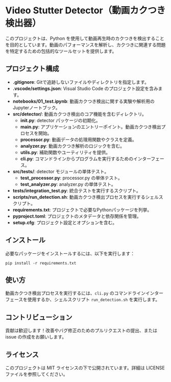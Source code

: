 # Video Stutter Detector（動画カクつき検出器）

このプロジェクトは、Python を使用して動画再生時のカクつきを検出することを目的としています。動画のパフォーマンスを解析し、カクつきに関連する問題を特定するための包括的なツールセットを提供します。

## プロジェクト構成

- **.gitignore**: Gitで追跡しないファイルやディレクトリを指定します。
- **.vscode/settings.json**: Visual Studio Code のプロジェクト設定を含みます。
- **notebooks/01_test.ipynb**: 動画カクつき検出に関する実験や解析用のJupyterノートブック。
- **src/detector/**: 動画カクつき検出のコア機能を含むディレクトリ。
  - **__init__.py**: detector パッケージの初期化。
  - **main.py**: アプリケーションのエントリーポイント。動画カクつき検出プロセスを開始。
  - **processor.py**: 動画データの処理用関数やクラスを定義。
  - **analyzer.py**: 動画カクつき解析のロジックを含む。
  - **utils.py**: 補助関数やユーティリティを提供。
  - **cli.py**: コマンドラインからプログラムを実行するためのインターフェース。
- **src/tests/**: detector モジュールの単体テスト。
  - **test_processor.py**: processor.py の単体テスト。
  - **test_analyzer.py**: analyzer.py の単体テスト。
- **tests/integration_test.py**: 統合テストを実行するスクリプト。
- **scripts/run_detection.sh**: 動画カクつき検出プロセスを実行するシェルスクリプト。
- **requirements.txt**: プロジェクトで必要なPythonパッケージを列挙。
- **pyproject.toml**: プロジェクトのメタデータと依存関係を管理。
- **setup.cfg**: プロジェクト設定とオプションを含む。

## インストール

必要なパッケージをインストールするには、以下を実行します：

```
pip install -r requirements.txt
```

## 使い方

動画カクつき検出プロセスを実行するには、`cli.py` のコマンドラインインターフェースを使用するか、シェルスクリプト `run_detection.sh` を実行します。

## コントリビューション

貢献は歓迎します！改善やバグ修正のためのプルリクエストの提出、または issue の作成をお願いします。

## ライセンス

このプロジェクトは MIT ライセンスの下で公開されています。詳細は LICENSE ファイルを参照してください。